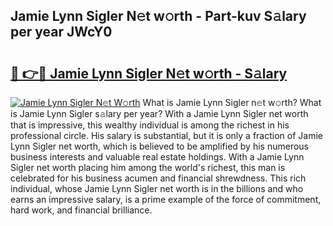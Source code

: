 ## Jamie Lynn Sigler N𝚎t w𝚘rth - Part-kuv S𝚊lary per year JWcY0

# <h2><a href="http://gc3d3h9.nevu.top/?p=Jamie+Lynn+Sigler">🔗 👉🔴 Jamie Lynn Sigler N𝚎t w𝚘rth - S𝚊lary</a></h2>

[![Jamie Lynn Sigler N𝚎t W𝚘rth](https://i.imgur.com/Oavwk0R.jpeg)](http://gc3d3h9.nevu.top/?p=Jamie+Lynn+Sigler)
What is Jamie Lynn Sigler n𝚎t w𝚘rth? What is Jamie Lynn Sigler s𝚊lary per year?
With a Jamie Lynn Sigler net worth that is impressive, this wealthy individual is among the richest in his professional circle. His salary is substantial, but it is only a fraction of Jamie Lynn Sigler net worth, which is believed to be amplified by his numerous business interests and valuable real estate holdings. With a Jamie Lynn Sigler net worth placing him among the world's richest, this man is celebrated for his business acumen and financial shrewdness. This rich individual, whose Jamie Lynn Sigler net worth is in the billions and who earns an impressive salary, is a prime example of the force of commitment, hard work, and financial brilliance.
